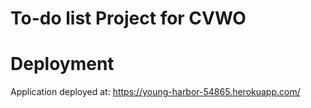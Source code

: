 # To-do list Project for CVWO

# Deployment

Application deployed at: https://young-harbor-54865.herokuapp.com/

